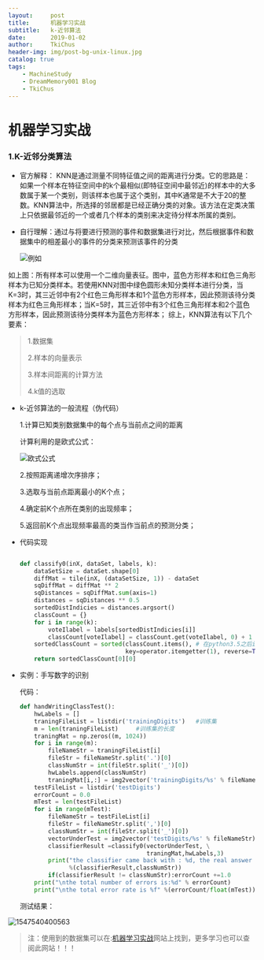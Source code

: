 ```yaml
---
layout:     post
title:      机器学习实战
subtitle:   k-近邻算法
date:       2019-01-02
author:     TkiChus
header-img: img/post-bg-unix-linux.jpg
catalog: true
tags:
    - MachineStudy
    - DreamMemory001 Blog
    - TkiChus
---
```



# 机器学习实战

### 1.K-近邻分类算法

* 官方解释： KNN是通过测量不同特征值之间的距离进行分类。它的思路是：如果一个样本在特征空间中的k个最相似(即特征空间中最邻近)的样本中的大多数属于某一个类别，则该样本也属于这个类别，其中K通常是不大于20的整数。KNN算法中，所选择的邻居都是已经正确分类的对象。该方法在定类决策上只依据最邻近的一个或者几个样本的类别来决定待分样本所属的类别。

* 自行理解：通过与将要进行预测的事件和数据集进行对比，然后根据事件和数据集中的相差最小的事件的分类来预测该事件的分类

  ![例如](https://img-blog.csdn.net/20171119145302449?watermark/2/text/aHR0cDovL2Jsb2cuY3Nkbi5uZXQvd2FuZ211bXUzMjE=/font/5a6L5L2T/fontsize/400/fill/I0JBQkFCMA==/dissolve/70/gravity/SouthEast)



​     如上图：所有样本可以使用一个二维向量表征。图中，蓝色方形样本和红色三角形样本为已知分类样本。若使用KNN对图中绿色圆形未知分类样本进行分类，当K=3时，其三近邻中有2个红色三角形样本和1个蓝色方形样本，因此预测该待分类样本为红色三角形样本；当K=5时，其三近邻中有3个红色三角形样本和2个蓝色方形样本，因此预测该待分类样本为蓝色方形样本；  综上，KNN算法有以下几个要素：

> 1.数据集
>
> 2.样本的向量表示
>
> 3.样本间距离的计算方法
>
> 4.k值的选取

* k-近邻算法的一般流程（伪代码）

  1.计算已知类别数据集中的每个点与当前点之间的距离

  计算利用的是欧式公式：

  ![欧式公式](http://ww1.sinaimg.cn/large/006nBCHPly1fzno8uq4jlj3091020wep.jpg)

  2.按照距离递增次序排序；

  3.选取与当前点距离最小的K个点；

  4.确定前K个点所在类别的出现频率；

  5.返回前K个点出现频率最高的类当作当前点的预测分类；

* 代码实现

  ```py

  def classify0(inX, dataSet, labels, k):
      dataSetSize = dataSet.shape[0]
      diffMat = tile(inX, (dataSetSize, 1)) - dataSet
      sqDiffMat = diffMat ** 2
      sqDistances = sqDiffMat.sum(axis=1)
      distances = sqDistances ** 0.5
      sortedDistIndicies = distances.argsort()
      classCount = {}
      for i in range(k):
          voteIlabel = labels[sortedDistIndicies[i]]
          classCount[voteIlabel] = classCount.get(voteIlabel, 0) + 1
      sortedClassCount = sorted(classCount.items(), # 在python3.5之后itersitems变成items
                                key=operator.itemgetter(1), reverse=True)
      return sortedClassCount[0][0]
  ```

* 实例：手写数字的识别

  代码：

  ```python
  def handWritingClassTest():
      hwLabels = []
      traningFileList = listdir('trainingDigits')   #训练集
      m = len(traningFileList)     #训练集的长度
      traningMat = np.zeros((m, 1024))
      for i in range(m):
          fileNameStr = traningFileList[i]
          fileStr = fileNameStr.split('.')[0]
          classNumStr = int(fileStr.split('_')[0])
          hwLabels.append(classNumStr)
          traningMat[i,:] = img2vector('trainingDigits/%s' % fileNameStr)
      testFileList = listdir('testDigits')
      errorCount = 0.0
      mTest = len(testFileList)
      for i in range(mTest):
          fileNameStr = testFileList[i]
          fileStr = fileNameStr.split(',')[0]
          classNumStr = int(fileStr.split('_')[0])
          vectorUnderTest = img2vector('testDigits/%s' % fileNameStr)
          classifierResult =classify0(vectorUnderTest, \
                                      traningMat,hwLabels,3)
          print("the classifier came back with : %d, the real answer is :%d"\
                %(classifierResult,classNumStr))
          if(classifierResult != classNumStr):errorCount +=1.0
      print("\nthe total number of errors is:%d" % errorCount)
      print("\nthe total error rate is %f" %(errorCount/float(mTest)))

  ```

  测试结果：

![1547540400563](http://ww1.sinaimg.cn/large/006nBCHPly1fzno7n2mu7j30pg0e6dgh.jpg)

> 注：使用到的数据集可以在:[机器学习实战](https://www.manning.com/books/machine-learning-in-action)网站上找到，更多学习也可以查阅此网站！！！

